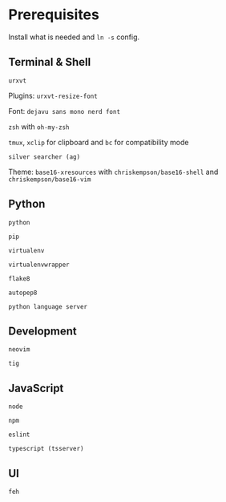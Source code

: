 # Prerequisites
Install what is needed and `ln -s` config.

## Terminal & Shell
`urxvt`

Plugins: `urxvt-resize-font`

Font: `dejavu sans mono nerd font`

`zsh` with `oh-my-zsh`

`tmux`, `xclip` for clipboard and `bc` for compatibility mode

`silver searcher (ag)`

Theme: `base16-xresources` with `chriskempson/base16-shell` and `chriskempson/base16-vim`


## Python
`python`

`pip`

`virtualenv`

`virtualenvwrapper`

`flake8`

`autopep8`

`python language server`

## Development
`neovim`

`tig`


## JavaScript
`node`

`npm`

`eslint`

`typescript (tsserver)`


## UI
`feh`
